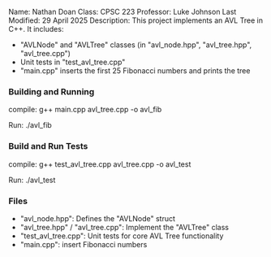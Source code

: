 Name:           Nathan Doan
Class:          CPSC 223
Professor:      Luke Johnson
Last Modified:  29 April 2025
Description: 
This project implements an AVL Tree in C++. It includes:
- "AVLNode" and "AVLTree" classes (in "avl_node.hpp", "avl_tree.hpp", "avl_tree.cpp")
- Unit tests in "test_avl_tree.cpp"
- "main.cpp" inserts the first 25 Fibonacci numbers and prints the tree
 
### Building and Running

compile:
g++ main.cpp avl_tree.cpp -o avl_fib

Run:
./avl_fib

### Build and Run Tests

compile:
g++ test_avl_tree.cpp avl_tree.cpp -o avl_test

Run:
./avl_test

### Files
- "avl_node.hpp": Defines the "AVLNode" struct
- "avl_tree.hpp" / "avl_tree.cpp": Implement the "AVLTree" class
- "test_avl_tree.cpp": Unit tests for core AVL Tree functionality
- "main.cpp": insert Fibonacci numbers
